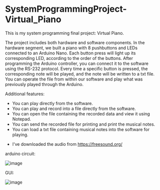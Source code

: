 # SystemProgrammingProject-Virtual_Piano
This is my system programming final project: Virtual Piano.

The project includes both hardware and software components.
In the hardware segment, we built a piano with 8 pushbuttons and LEDs connected to an Arduino Nano. 
Each button press will light up its corresponding LED, according to the order of the buttons.
After programming the Arduino controller, you can connect it to the software using the RS-232 protocol. 
Every time a specific button is pressed, the corresponding note will be played, and the note will be written to a txt file.
You can operate the file from within our software and play what was previously played through the Arduino.

Additional features:
- You can play directly from the software.
- You can play and record into a file directly from the software.
- You can open the file containing the recorded data and view it using Notepad.
- You can send the recorded file for printing and print the musical notes.
- You can load a txt file containing musical notes into the software for playing.

* I've downloaded the audio from https://freesound.org/ 


arduino circuit:

![image](https://github.com/EdenTzuberi/SystemProgrammingProject-Virtual_Piano/assets/78656006/02cf0ab0-8059-4c85-8fbc-642bc5fe8fc1)

GUI:

![image](https://github.com/EdenTzuberi/SystemProgrammingProject-Virtual_Piano/assets/78656006/69e191a3-1793-40a4-8acf-09815a06a35d)

